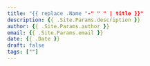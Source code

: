 ```yaml
---
title: "{{ replace .Name "-" " " | title }}"
description: {{ .Site.Params.description }}
author: {{ .Site.Params.author }}
email: {{ .Site.Params.email }}
date: {{ .Date }}
draft: false
tags: [""]
---
```


